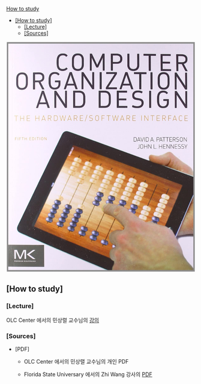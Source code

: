 [How to study](#how-to-study)

- [\[How to study\]](#how-to-study)
	- [\[Lecture\]](#lecture)
	- [\[Sources\]](#sources)

![Alt text](표지.png)

## [How to study]

### [Lecture]

OLC Center 에서의 민상렬 교수님의 [강의](https://olc.kr/course/course_online_view.jsp?id=240&cid=538)

### [Sources]


- [PDF]   
	- OLC Center 에서의 민상렬 교수님의 개인 PDF   

	- Florida State Universary 에서의 Zhi Wang 강사의 [PDF](https://www.cs.fsu.edu/~zwang/cda3101.html)   

